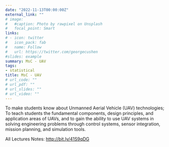 ```yaml
---
date: "2022-11-13T00:00:00Z"
external_link: ""
# image:
#   #caption: Photo by rawpixel on Unsplash
#   focal_point: Smart
links:
# - icon: twitter
#   icon_pack: fab
#   name: Follow
#   url: https://twitter.com/georgecushen
#slides: example
summary: MsC - UAV
tags:
- statistical
title: MsC - UAV
# url_code: ""
# url_pdf: ""
# url_slides: ""
# url_video: ""
---
```

To make students know about Unmanned Aerial Vehicle (UAV) technologies; To teach students the fundamental components, design principles, and application areas of UAVs, and to gain the ability to use UAV systems in solving engineering problems through control systems, sensor integration, mission planning, and simulation tools.

All Lectures Notes: http://bit.ly/41S9qDG
